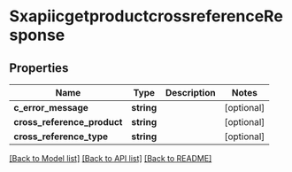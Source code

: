 # SxapiicgetproductcrossreferenceResponse

## Properties
Name | Type | Description | Notes
------------ | ------------- | ------------- | -------------
**c_error_message** | **string** |  | [optional] 
**cross_reference_product** | **string** |  | [optional] 
**cross_reference_type** | **string** |  | [optional] 

[[Back to Model list]](../README.md#documentation-for-models) [[Back to API list]](../README.md#documentation-for-api-endpoints) [[Back to README]](../README.md)


